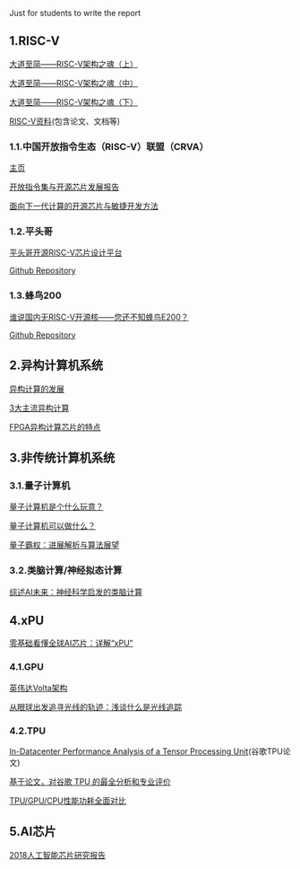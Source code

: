 Just for students to write the report
## 1.RISC-V
[大道至简——RISC-V架构之魂（上）](https://mp.weixin.qq.com/s/deNZzdSfxbdUoO58ok53tw)

[大道至简——RISC-V架构之魂（中）](https://mp.weixin.qq.com/s/rB9ln7-cDb0VjtikD6KWzw)

[大道至简——RISC-V架构之魂（下）](https://mp.weixin.qq.com/s/sIkKnJt6rQLxM5GM60OnLA)

[RISC-V资料](https://github.com/l919898756/RISC-V_article_paper_src)(包含论文、文档等)

### 1.1.中国开放指令生态（RISC-V）联盟（CRVA）
[主页](http://crva.io/)

[开放指令集与开源芯片发展报告](http://crva.io/documents/OpenISA-OpenSourceChip-Report.pdf)

[面向下一代计算的开源芯片与敏捷开发方法](http://crva.io/documents/SIGARCH-Visioning-Workshop-Summary-Agile-and-Open-Hardware-for-Next-Generation-Computing.pdf)

### 1.2.平头哥
[平头哥开源RISC-V芯片设计平台](https://mp.weixin.qq.com/s/IGpkapbEAYi-sCgWdA1aaQ)

[Github Repository](https://github.com/T-head-Semi/wujian100_open)
### 1.3.蜂鸟200
[谁说国内无RISC-V开源核——您还不知蜂鸟E200？](https://mp.weixin.qq.com/s/JoP3_GlVeJcUwfX4xY8XGQ)

[Github Repository](https://github.com/SI-RISCV/e200_opensource)

## 2.异构计算机系统
[异构计算的发展](https://mp.weixin.qq.com/s/Yb4UvvTibKh1XY8yVT5KWQ)

[3大主流异构计算](https://mp.weixin.qq.com/s/H7DVjaOd1yKCz-mpcGCGqg)

[FPGA异构计算芯片的特点](https://mp.weixin.qq.com/s/iv-6SLXGvFgBicnYpa3tBA)


## 3.非传统计算机系统
### 3.1.量子计算机
[量子计算机是个什么玩意？](https://mp.weixin.qq.com/s/WE-t3uVrZ8Wx69qYf8jG3Q)

[量子计算机可以做什么？](https://mp.weixin.qq.com/s/gESdNrcXjA_AujCKjbbraQ)

[量子霸权：进展解析与算法展望](https://mp.weixin.qq.com/s/PWyd3AG9X45HERL0ahEsjg)

### 3.2.类脑计算/神经拟态计算
[综述AI未来：神经科学启发的类脑计算](https://mp.weixin.qq.com/s/0n50YO1jIv_mxqe0EeS6kw)


## 4.xPU
[零基础看懂全球AI芯片：详解“xPU”](https://zhuanlan.zhihu.com/p/28325678)
### 4.1.GPU
[英伟达Volta架构](https://mp.weixin.qq.com/s/2-eMxUZ_5F_mNG2sO7HcVQ)

[从眼球出发追寻光线的轨迹：浅谈什么是光线追踪](https://mp.weixin.qq.com/s/U-gvElTE_NmST5AuZ6ZmZw)
### 4.2.TPU
[In-Datacenter Performance Analysis of a Tensor Processing Unit​](https://drive.google.com/file/d/0Bx4hafXDDq2EMzRNcy1vSUxtcEk/view)(谷歌TPU论文)

[基于论文，对谷歌 TPU 的最全分析和专业评价](https://mp.weixin.qq.com/s/MlM5O5RRFIA8TW85enEMnA)

[TPU/GPU/CPU性能功耗全面对比](https://mp.weixin.qq.com/s/K3g8tZdmb3EB1PgQw-nrFg)
## 5.AI芯片
[2018人工智能芯片研究报告](https://github.com/cquca/ca_new_trends/tree/master/files/2018人工智能芯片研究报告.pdf)
<!-- ### 5.1.寒武纪 -->

